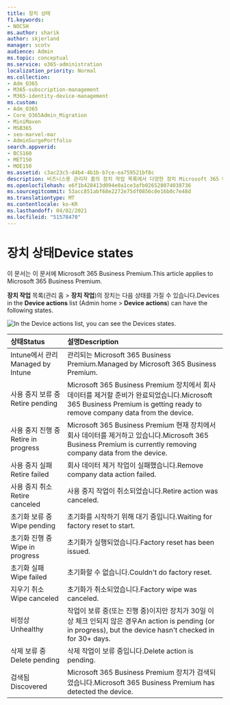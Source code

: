 ```yaml
---
title: 장치 상태
f1.keywords:
- NOCSH
ms.author: sharik
author: skjerland
manager: scotv
audience: Admin
ms.topic: conceptual
ms.service: o365-administration
localization_priority: Normal
ms.collection:
- Adm_O365
- M365-subscription-management
- M365-identity-device-management
ms.custom:
- Adm_O365
- Core_O365Admin_Migration
- MiniMaven
- MSB365
- seo-marvel-mar
- AdminSurgePortfolio
search.appverid:
- BCS160
- MET150
- MOE150
ms.assetid: c3ac23c5-d4b4-4b1b-b7ce-ea759521bf8c
description: 비즈니스용 관리자 홈의 장치 작업 목록에서 다양한 장치 Microsoft 365 대해 자세히 알아보습니다.
ms.openlocfilehash: e6f1b428413d094e0a1ce3afb026528074038736
ms.sourcegitcommit: 53acc851abf68e2272e75df0856c0e16b0c7e48d
ms.translationtype: MT
ms.contentlocale: ko-KR
ms.lasthandoff: 04/02/2021
ms.locfileid: "51578470"
---
```

# <a name="device-states"></a><span data-ttu-id="a0687-103">장치 상태</span><span class="sxs-lookup"><span data-stu-id="a0687-103">Device states</span></span>

<span data-ttu-id="a0687-104">이 문서는 이 문서에 Microsoft 365 Business Premium.</span><span class="sxs-lookup"><span data-stu-id="a0687-104">This article applies to Microsoft 365 Business Premium.</span></span>

<span data-ttu-id="a0687-105">**장치 작업** 목록(관리 홈 \> **장치 작업**)의 장치는 다음 상태를 가질 수 있습니다.</span><span class="sxs-lookup"><span data-stu-id="a0687-105">Devices in the **Device actions** list (Admin home \> **Device actions**) can have the following states.</span></span>
  
![In the Device actions list, you can see the Devices states.](../media/a621c47e-45d9-4e1a-beb9-c03254d40c1d.png)
  
|<span data-ttu-id="a0687-107">**상태**</span><span class="sxs-lookup"><span data-stu-id="a0687-107">**Status**</span></span>|<span data-ttu-id="a0687-108">**설명**</span><span class="sxs-lookup"><span data-stu-id="a0687-108">**Description**</span></span>|
|:-----|:-----|
|<span data-ttu-id="a0687-109">Intune에서 관리</span><span class="sxs-lookup"><span data-stu-id="a0687-109">Managed by Intune</span></span>  <br/> |<span data-ttu-id="a0687-110">관리되는 Microsoft 365 Business Premium.</span><span class="sxs-lookup"><span data-stu-id="a0687-110">Managed by Microsoft 365 Business Premium.</span></span>  <br/> |
|<span data-ttu-id="a0687-111">사용 중지 보류 중</span><span class="sxs-lookup"><span data-stu-id="a0687-111">Retire pending</span></span>  <br/> |<span data-ttu-id="a0687-112">Microsoft 365 Business Premium 장치에서 회사 데이터를 제거할 준비가 완료되었습니다.</span><span class="sxs-lookup"><span data-stu-id="a0687-112">Microsoft 365 Business Premium is getting ready to remove company data from the device.</span></span>  <br/> |
|<span data-ttu-id="a0687-113">사용 중지 진행 중</span><span class="sxs-lookup"><span data-stu-id="a0687-113">Retire in progress</span></span>  <br/> |<span data-ttu-id="a0687-114">Microsoft 365 Business Premium 현재 장치에서 회사 데이터를 제거하고 있습니다.</span><span class="sxs-lookup"><span data-stu-id="a0687-114">Microsoft 365 Business Premium is currently removing company data from the device.</span></span>  <br/> |
|<span data-ttu-id="a0687-115">사용 중지 실패</span><span class="sxs-lookup"><span data-stu-id="a0687-115">Retire failed</span></span>  <br/> | <span data-ttu-id="a0687-116">회사 데이터 제거 작업이 실패했습니다.</span><span class="sxs-lookup"><span data-stu-id="a0687-116">Remove company data action failed.</span></span>  <br/> |
|<span data-ttu-id="a0687-117">사용 중지 취소</span><span class="sxs-lookup"><span data-stu-id="a0687-117">Retire canceled</span></span>  <br/> |<span data-ttu-id="a0687-118">사용 중지 작업이 취소되었습니다.</span><span class="sxs-lookup"><span data-stu-id="a0687-118">Retire action was canceled.</span></span>  <br/> |
|<span data-ttu-id="a0687-119">초기화 보류 중</span><span class="sxs-lookup"><span data-stu-id="a0687-119">Wipe pending</span></span>  <br/> |<span data-ttu-id="a0687-120">초기화를 시작하기 위해 대기 중입니다.</span><span class="sxs-lookup"><span data-stu-id="a0687-120">Waiting for factory reset to start.</span></span>  <br/> |
|<span data-ttu-id="a0687-121">초기화 진행 중</span><span class="sxs-lookup"><span data-stu-id="a0687-121">Wipe in progress</span></span>  <br/> |<span data-ttu-id="a0687-122">초기화가 실행되었습니다.</span><span class="sxs-lookup"><span data-stu-id="a0687-122">Factory reset has been issued.</span></span>  <br/> |
|<span data-ttu-id="a0687-123">초기화 실패</span><span class="sxs-lookup"><span data-stu-id="a0687-123">Wipe failed</span></span>  <br/> |<span data-ttu-id="a0687-124">초기화할 수 없습니다.</span><span class="sxs-lookup"><span data-stu-id="a0687-124">Couldn't do factory reset.</span></span>  <br/> |
|<span data-ttu-id="a0687-125">지우기 취소</span><span class="sxs-lookup"><span data-stu-id="a0687-125">Wipe canceled</span></span>  <br/> |<span data-ttu-id="a0687-126">초기화가 취소되었습니다.</span><span class="sxs-lookup"><span data-stu-id="a0687-126">Factory wipe was canceled.</span></span>  <br/> |
|<span data-ttu-id="a0687-127">비정상</span><span class="sxs-lookup"><span data-stu-id="a0687-127">Unhealthy</span></span>  <br/> |<span data-ttu-id="a0687-128">작업이 보류 중(또는 진행 중)이지만 장치가 30일 이상 체크 인되지 않은 경우</span><span class="sxs-lookup"><span data-stu-id="a0687-128">An action is pending (or in progress), but the device hasn't checked in for 30+ days.</span></span>  <br/> |
|<span data-ttu-id="a0687-129">삭제 보류 중</span><span class="sxs-lookup"><span data-stu-id="a0687-129">Delete pending</span></span>  <br/> |<span data-ttu-id="a0687-130">삭제 작업이 보류 중입니다.</span><span class="sxs-lookup"><span data-stu-id="a0687-130">Delete action is pending.</span></span>  <br/> |
|<span data-ttu-id="a0687-131">검색됨</span><span class="sxs-lookup"><span data-stu-id="a0687-131">Discovered</span></span>  <br/> |<span data-ttu-id="a0687-132">Microsoft 365 Business Premium 장치가 검색되었습니다.</span><span class="sxs-lookup"><span data-stu-id="a0687-132">Microsoft 365 Business Premium has detected the device.</span></span>  <br/> |
   
